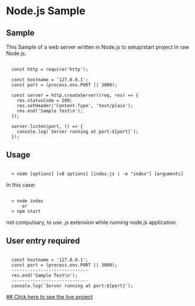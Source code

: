 # Node.js Sample 

## Sample

This Sample of a web server written in Node.js to setup/start project in raw Node.js.

```console

  const http = require('http');

  const hostname = '127.0.0.1';
  const port = (process.env.PORT || 3000);

  const server = http.createServer((req, res) => {
    res.statusCode = 200;
    res.setHeader('Content-Type', 'text/plain');
    res.end('Sample Test\n');
  });

  server.listen(port, () => {
    console.log(`Server running at port:${port}`);
  });

```

## Usage

```console

  > node [options] [v8 options] [index.js | -e "index"] [arguments]

```
In this case:

```console

  > node index
      or
  > npm start    

```
not compulsary, to use .js extension while running node.js application. 

## User entry required

```console

  const hostname = '127.0.0.1';
  const port = (process.env.PORT || 3000);
  -----------------------------
  res.end('Sample Test\n');
  -----------------------------
  console.log(`Server running at port:${port}`);

```

[## Click here to see the live project](http://node-js-sample-linkrachit.herokuapp.com/)